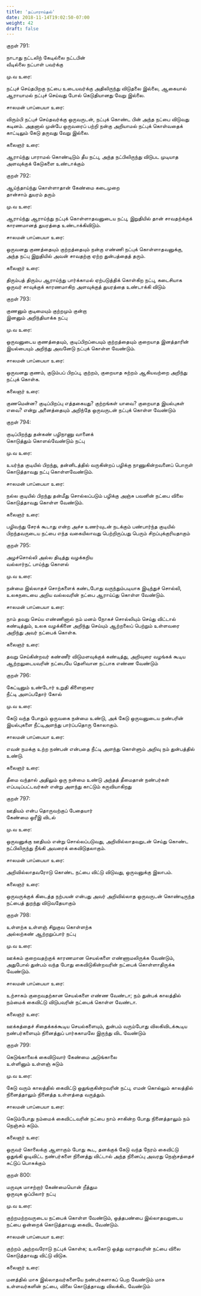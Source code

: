 ```yaml
---
title: 'நட்பாராய்தல்'
date: 2018-11-14T19:02:50-07:00
weight: 42
draft: false
---
```



குறள்  791:

நாடாது நட்டலிற் கேடில்லை நட்டபின்  
வீடில்லை நட்பாள் பவர்க்கு

மு.வ உரை:

நட்புச் செய்தபிறகு நட்பை உடையவர்க்கு அதிலிருந்து விடுதலை இல்லை, ஆகையால் ஆராயாமல் நட்புச் செய்வது போல் கெடுதியானது வேறு இல்லை.

சாலமன் பாப்பையா உரை:

விரும்பி நட்புச் செய்தவர்க்கு ஒருவருடன், நட்புக் கொண்ட பின் அந்த நட்பை விடுவது கடினம். அதனால் முன்பே ஒருவரைப் பற்றி நன்கு அறியாமல் நட்புக் கொள்வதைக் காட்டிலும் கேடு தருவது வேறு இல்லை.

கலைஞர் உரை:

ஆராய்ந்து பாராமல் கொண்டிடும் தீய நட்பு, அந்த நட்பிலிருந்து விடுபட முடியாத அளவுக்குக் கேடுகளை உண்டாக்கும்

குறள்  792:

ஆய்ந்தாய்ந்து கொள்ளாதான் கேண்மை கடைமுறை  
தான்சாம் துயரம் தரும்

மு.வ உரை:

ஆராய்ந்து ஆராய்ந்து நட்புக் கொள்ளாதவனுடைய நட்பு, இறுதியில் தான் சாவதற்க்குக் காரணமானத் துயரத்தை உண்டாக்கிவிடும்.

சாலமன் பாப்பையா உரை:

ஒருவனது குணத்தையும் குற்றத்தையும் நன்கு எண்ணி நட்புக் கொள்ளாதவனுக்கு, அந்த நட்பு இறுதியில் அவன் சாவதற்கு ஏற்ற துன்பத்தைத் தரும்.

கலைஞர் உரை:

திரும்பத் திரும்ப ஆராய்ந்து பார்க்காமல் ஏற்படுத்திக் கொள்கிற நட்பு, கடைசியாக ஒருவர் சாவுக்குக் காரணமாகிற அளவுக்குத் துயரத்தை உண்டாக்கி விடும்

குறள்  793:

குணனும் குடிமையும் குற்றமும் குன்றா  
இனனும் அறிந்தியாக்க நட்பு

மு.வ உரை:

ஒருவனுடைய குணத்தையும், குடிப்பிறப்பையும் குற்றத்தையும் குறையாத இனத்தாரின் இயல்பையும் அறிந்து அவனேடு நட்புக் கொள்ள வேண்டும்.

சாலமன் பாப்பையா உரை:

ஒருவனது குணம், குடும்பப் பிறப்பு, குற்றம், குறையாத சுற்றம் ஆகியவற்றை அறிந்து நட்புக் கொள்க.

கலைஞர் உரை:

குணமென்ன? குடிப்பிறப்பு எத்தகையது? குற்றங்கள் யாவை? குறையாத இயல்புகள் எவை? என்று அனைத்தையும் அறிந்தே ஒருவருடன் நட்புக் கொள்ள வேண்டும்

குறள்  794:

குடிப்பிறந்து தன்கண் பழிநாணு வானைக்  
கொடுத்தும் கொளல்வேண்டும் நட்பு

மு.வ உரை:

உயர்ந்த குடியில் பிறந்து, தன்னிடத்தில் வருகின்றப் பழிக்கு நாணுகின்றவனைப் பொருள் கொடுத்தாவது நட்பு கொள்ளவேண்டும்.

சாலமன் பாப்பையா உரை:

நல்ல குடியில் பிறந்து தன்மீது சொல்லப்படும் பழிக்கு அஞ்சு பவனின் நட்பை விலை கொடுத்தாவது கொள்ள வேண்டும்.

கலைஞர் உரை:

பழிவந்து சேரக் கூடாது என்ற அச்ச உணர்வுடன் நடக்கும் பண்பார்ந்த குடியில் பிறந்தவருடைய நட்பை எந்த வகையிலாவது பெற்றிருப்பது பெரும் சிறப்புக்குரியதாகும்

குறள்  795:

அழச்சொல்லி அல்ல திடித்து வழக்கறிய  
வல்லார்நட் பாய்ந்து கொளல்

மு.வ உரை:

நன்மை இல்லாதச் சொற்களைக் கண்டபோது வருந்தும்படியாக இடிந்துச் சொல்லி, உலகநடையை அறிய வல்லவரின் நட்பை ஆராய்ப்து கொள்ள வேண்டும்.

சாலமன் பாப்பையா உரை:

நாம் தவறு செய்ய எண்ணினால் நம் மனம் நோகச் சொல்லியும் செய்து விட்டால் கண்டித்தும், உலக வழக்கினை அறிந்து செய்யும் ஆற்றலைப் பெற்றும் உள்ளவரை அறிந்து அவர் நட்பைக் கொள்க.

கலைஞர் உரை:

தவறு செய்கின்றவர் கண்ணீர் விடுமளவுக்குக் கண்டித்து, அறிவுரை வழங்கக் கூடிய ஆற்றலுடையவரின் நட்பையே தெளிவான நட்பாக எண்ண வேண்டும்

குறள்  796:

கேட்டினும் உண்டோர் உறுதி கிளைஞரை  
நீட்டி அளப்பதோர் கோல்

மு.வ உரை:

கேடு வந்த போதும் ஒருவகை நன்மை உண்டு, அக் கேடு ஒருவனுடைய நண்பரின் இயல்புகளை நீட்டிஅளந்து பார்ப்பதொரு கோலாகும்.

சாலமன் பாப்பையா உரை:

எவன் நமக்கு உற்ற நண்பன் என்பதை நீட்டி அளந்து கொள்ளும் அறிவு நம் துன்பத்தில் உண்டு.

கலைஞர் உரை:

தீமை வந்தால் அதிலும் ஒரு நன்மை உண்டு அந்தத் தீமைதான் நண்பர்கள் எப்படிப்பட்டவர்கள் என்று அளந்து காட்டும் கருவியாகிறது

குறள்  797:

ஊதியம் என்ப தொருவற்குப் பேதையார்  
கேண்மை ஒரீஇ விடல்

மு.வ உரை:

ஒருவனுக்கு ஊதியம் என்று சொல்லப்படுவது, அறிவில்லாதவறுடன் செய்து கொண்ட நட்பிலிருந்து நீங்கி அவரைக் கைவிடுதலாகும்.

சாலமன் பாப்பையா உரை:

அறிவில்லாதவரோடு கொண்ட நட்பை விட்டு விடுவது, ஒருவனுக்கு இலாபம்.

கலைஞர் உரை:

ஒருவருக்குக் கிடைத்த நற்பயன் என்பது அவர் அறிவில்லாத ஒருவருடன் கொண்டிருந்த நட்பைத் துறந்து விடுவதேயாகும்

குறள்  798:

உள்ளற்க உள்ளஞ் சிறுகுவ கொள்ளற்க  
அல்லற்கண் ஆற்றறுப்பார் நட்பு

மு.வ உரை:

ஊக்கம் குறைவதற்குக் காரணமான செயல்களை எண்ணாமலிருக்க வேண்டும், அதுபோல் துன்பம் வந்த போது கைவிடுகின்றவரின் நட்பைக் கொள்ளாதிருக்க வேண்டும்.

சாலமன் பாப்பையா உரை:

உற்சாகம் குறைவதற்கான செயல்களை எண்ண வேண்டா; நம் துன்பக் காலத்தில் நம்மைக் கைவிட்டு விடுபவரின் நட்பைக் கொள்ள வேண்டா.

கலைஞர் உரை:

ஊக்கத்தைச் சிதைக்கக்கூடிய செயல்களையும், துன்பம் வரும்போது விலகிவிடக்கூடிய நண்பர்களையும் நினைத்துப் பார்ககாமலே இருந்து விட வேண்டும்

குறள்  799:

கெடுங்காலைக் கைவிடுவார் கேண்மை அடுங்காலை  
உள்ளினும் உள்ளஞ் சுடும்

மு.வ உரை:

கேடு வரும் காலத்தில் கைவிட்டு ஒதுங்குகின்றவரின் நட்பு, எமன் கொல்லும் காலத்தில் நினைத்தாலும் நினைத்த உள்ளத்தை வருத்தும்.

சாலமன் பாப்பையா உரை:

கெடும்போது நம்மைக் கைவிட்டவரின் நட்பை நாம் சாகின்ற போது நினைத்தாலும் நம் நெஞ்சம் சுடும்.

கலைஞர் உரை:

ஒருவர் கொலைக்கு ஆளாகும் போது கூட, தனக்குக் கேடு வந்த நேரம் கைவிட்டு ஒதுங்கி ஓடிவிட்ட நண்பர்களை நினைத்து விட்டால் அந்த நினைப்பு அவரது நெஞ்சத்தைச் சுட்டுப் பொசுக்கும்

குறள்  800:

மருவுக மாசற்றார் கேண்மையொன் றீத்தும  
ஒருவுக ஒப்பிலார் நட்பு

மு.வ உரை:

குற்றமற்றவருடைய நட்பைக் கொள்ள வேண்டும், ஒத்தபண்பை இல்லாதவறுடைய நட்பை ஒன்றைக் கொடுத்தாவது கைவிட வேண்டும்.

சாலமன் பாப்பையா உரை:

குற்றம் அற்றவரோடு நட்புக் கொள்க; உலகோடு ஒத்து வராதவரின் நட்பை விலை கொடுத்தாவது விட்டு விடுக.

கலைஞர் உரை:

மனத்தில் மாசு இல்லாதவர்களையே நண்பர்களாகப் பெற வேண்டும் மாசு உள்ளவர்களின் நட்பை, விலை கொடுத்தாவது விலக்கிட வேண்டும்